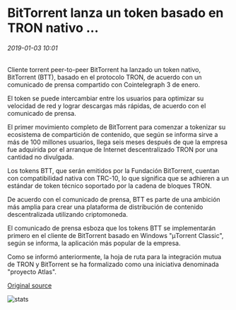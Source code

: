 # BitTorrent lanza un token basado en TRON nativo ...

###### 2019-01-03 10:01

Cliente torrent peer-to-peer BitTorrent ha lanzado un token nativo, BitTorrent (BTT), basado en el protocolo TRON, de acuerdo con un comunicado de prensa compartido con Cointelegraph 3 de enero.

El token se puede intercambiar entre los usuarios para optimizar su velocidad de red y lograr descargas más rápidas, de acuerdo con el comunicado de prensa.

El primer movimiento completo de BitTorrent para comenzar a tokenizar su ecosistema de compartición de contenido, que según se informa sirve a más de 100 millones usuarios, llega seis meses después de que la empresa fue adquirida por el arranque de Internet descentralizado TRON por una cantidad no divulgada.

Los tokens BTT, que serán emitidos por la Fundación BitTorrent, cuentan con compatibilidad nativa con TRC-10, lo que significa que se adhieren a un estándar de token técnico soportado por la cadena de bloques TRON.

De acuerdo con el comunicado de prensa, BTT es parte de una ambición más amplia para crear una plataforma de distribución de contenido descentralizada utilizando criptomoneda.

El comunicado de prensa esboza que los tokens BTT se implementarán primero en el cliente de BitTorrent basado en Windows "μTorrent Classic", según se informa, la aplicación más popular de la empresa.

Como se informó anteriormente, la hoja de ruta para la integración mutua de TRON y BitTorrent se ha formalizado como una iniciativa denominada "proyecto Atlas".

[Original source](https://cointelegraph.com/news/bittorrent-launches-native-tron-based-token)

![stats](https://c.statcounter.com/11760860/0/a89fa40b/1/ "stats")